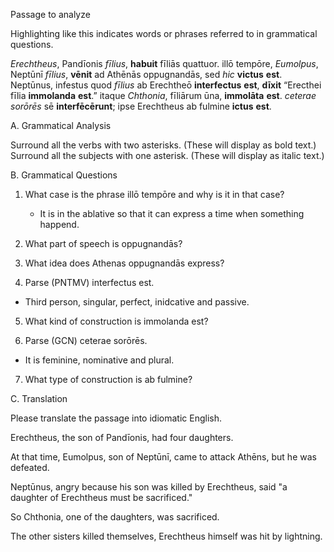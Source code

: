 Passage to analyze

Highlighting like this indicates words or phrases referred to in grammatical questions.

*Erechtheus*, Pandīonis *fīlius*, **habuit** fīliās quattuor. 
illō tempōre, *Eumolpus*, Neptūnī *fīlius*, **vēnit** ad Athēnās oppugnandās, sed *hic* **victus** **est**. 
Neptūnus, infestus quod *fīlius* ab Erechtheō **interfectus** **est**, **dīxit** “Erecthei fīlia **immolanda** **est**.” 
itaque *Chthonia*, fīliārum ūna, **immolāta** **est**. 
*ceterae* *sorōrēs* sē **interfēcērunt**; ipse Erechtheus ab fulmine **ictus** **est**.

A. Grammatical Analysis

Surround all the verbs with two asterisks. (These will display as bold text.) Surround all the subjects with one asterisk. (These will display as italic text.)

B. Grammatical Questions

1. What case is the phrase illō tempōre and why is it in that case?
    - It is in the ablative so that it can express a time when something happend.

2. What part of speech is oppugnandās?

3. What idea does Athenas oppugnandās express?

4. Parse (PNTMV) interfectus est. 
  - Third person, singular, perfect, inidcative and passive.

5. What kind of construction is immolanda est?

6. Parse (GCN) ceterae sorōrēs. 
  - It is feminine, nominative and plural.

7. What type of construction is ab fulmine?


C. Translation

Please translate the passage into idiomatic English.

Erechtheus, the son of Pandīonis, had four daughters.

At that time, Eumolpus, son of Neptūnī, came to attack Athēns, but he was defeated.

Neptūnus, angry because his son was killed by Erechtheus, said "a daughter of Erechtheus must be sacrificed."

So Chthonia, one of the daughters, was sacrificed.

The other sisters killed themselves, Erechtheus himself was hit by lightning.








